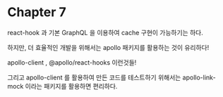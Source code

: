 # Chapter 7

react-hook 과 기본 GraphQL 을 이용하여 cache 구현이 가능하기는 하다.

하지만, 더 효율적인 개발을 위해서는 apollo 패키지를 활용하는 것이 유리하다!

apollo-client , @apollo/react-hooks 이런것들!

그리고 apollo-client 를 활용하여 만든 코드를 테스트하기 위해서는 apollo-link-mock 이라는 패키지를 활용하면 편리하다.
